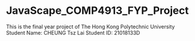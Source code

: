 # JavaScape_COMP4913_FYP_Project
This is the final year project of The Hong Kong Polytechnic University
Student Name: CHEUNG Tsz Lai
Student ID: 21018133D
